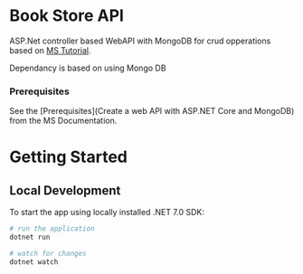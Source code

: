 # Book Store API

ASP.Net controller based WebAPI with MongoDB for crud opperations based on [MS Tutorial](https://learn.microsoft.com/en-us/aspnet/core/tutorials/first-mongo-app?view=aspnetcore-7.0&tabs=visual-studio).

Dependancy is based on using Mongo DB

### Prerequisites
See the [Prerequisites](Create a web API with ASP.NET Core and MongoDB) from the MS Documentation.

# Getting Started

## Local Development

To start the app using locally installed .NET 7.0 SDK:

``` sh
# run the application
dotnet run

# watch for changes
dotnet watch
```


